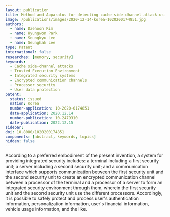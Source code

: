```yaml
---
layout: publication
title: Method and Apparatus for detecting cache side channel attack using trusted execution environment
image: /publications/images/2020-12-14-korea-1020200174851.jpg
authors:
  - name: Daehoon Kim
  - name: Hyungwon Park
  - name: Seungkyu Lee
  - name: Seunghak Lee
type: Patent
international: false
researches: [memory, security]
keywords:
  - Cache side-channel attacks
  - Trusted Execution Environment
  - Integrated security systems
  - Encrypted communication channels
  - Processor security
  - User data protection
patent:
  status: issued
  nation: Korea
  number-application: 10-2020-0174851
  date-application: 2020.12.14
  number-publication: 10-2479310
  date-publication: 2022.12.15
sidebar:
doi: 10.8080/1020200174851
components: [abstract, keywords, topics]
hidden: false
---
```


According to a preferred embodiment of the present invention, a system for providing integrated security includes: a terminal including a first security unit; a server including a second security unit; and a communication interface which supports communication between the first security unit and the second security unit to create an encrypted communication channel between a processor of the terminal and a processor of a server to form an integrated security environment through them, wherein the first security unit and the second security unit use the different processors. Accordingly, it is possible to safely protect and process user's authentication information, personalization information, user's financial information, vehicle usage information, and the like.
